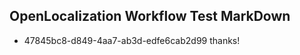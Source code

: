 ## OpenLocalization Workflow Test MarkDown
* 47845bc8-d849-4aa7-ab3d-edfe6cab2d99 
thanks!<!--HONumber=Mar16_HO2-->

